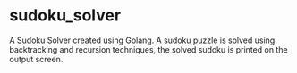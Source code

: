 # sudoku_solver
A Sudoku Solver created using Golang. A sudoku puzzle is solved using backtracking and recursion techniques, the solved sudoku is printed on the output screen.
